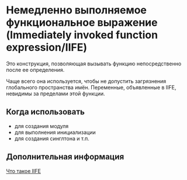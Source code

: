 # Немедленно выполняемое функциональное выражение (Immediately invoked function expression/IIFE)

Это конструкция, позволяющая вызывать функцию непосредственно после ее определения.

Чаще всего она используется, чтобы не допустить загрязнения глобального пространства имён. Переменные, объявленные в IIFE, невидимы за пределами этой функции.

## Когда использовать

- для создания модуля
- для выполнения инициализации
- для создания синглтона и т.п.

## Дополнительная информация

[Что такое IIFE](https://developer.mozilla.org/ru/docs/Glossary/IIFE)
